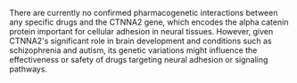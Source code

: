 There are currently no confirmed pharmacogenetic interactions between any specific drugs and the CTNNA2 gene, which encodes the alpha catenin protein important for cellular adhesion in neural tissues. However, given CTNNA2's significant role in brain development and conditions such as schizophrenia and autism, its genetic variations might influence the effectiveness or safety of drugs targeting neural adhesion or signaling pathways.